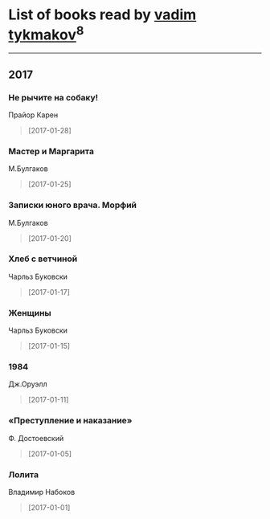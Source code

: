 # List of books read by [vadim tykmakov](https://my.mail.ru/mail/tuell95/)<sup>8</sup>
---

## 2017

### Нe рычите на собаку!
Прайор Карен
> [2017-01-28] 


### Мастер и Маргарита
М.Булгаков
> [2017-01-25] 


### Записки юного врача. Морфий
М.Булгаков
> [2017-01-20] 


### Хлеб с ветчиной
Чарльз Буковски
> [2017-01-17] 


### Женщины
Чарльз Буковски
> [2017-01-15] 


### 1984
Дж.Оруэлл
> [2017-01-11] 


### «Преступление и наказание»
Ф. Достоевский
> [2017-01-05] 


### Лолита
Владимир Набоков
> [2017-01-01] 



